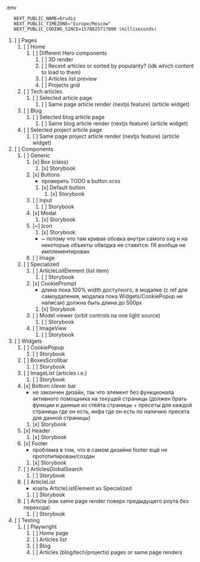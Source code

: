 .env

```
   NEXT_PUBLIC_NAME=brudiz
   NEXT_PUBLIC_TIMEZONE="Europe/Moscow"
   NEXT_PUBLIC_CODING_SINCE=1578825717000 (milliseconds)
```

1. [ ] Pages
   1. [ ] Home
      1. [ ] Different Hero components
         1. [ ] 3D render
         2. [ ] Recent articles or sorted by popularity? (idk which content to load to them)
         3. [ ] Articles list preview
         4. [ ] Projects grid
   2. [ ] Tech articles
      1. [ ] Selected article page
         1. [ ] Same page article render (nextjs feature) (article widget)
   3. [ ] Blog
      1. [ ] Selected blog article page
         1. [ ] Same blog article render (nextjs feature) (article widget)
   4. [ ] Selected project article page
      1. [ ] Same page project article render (nextjs feature) (article widget)
2. [ ] Components
   1. [ ] Generic
      1. [x] Box (class)
         1. [x] Storybook
      2. [x] Buttons
         - проверить TODO в button.scss
         1. [x] Default button
            1. [x] Storybook
      3. [ ] Input
         1. [ ] Storybook
         <!-- 4. [ ] Popup
         - под вопросом
         2. [ ] Storybook -->
      4. [x] Modal
         1. [x] Storybook
      5. [~] Icon
         1. [x] Storybook
         - ~ потому что там кривая обовка внутри самого svg и на некоторые объекты обводка не ставится. fill вообще не имплементирован
      6. [ ] Image
   2. [ ] Specialized
      1. [ ] ArticleListElement (list item)
         1. [ ] Storybook
      2. [x] CookiePrompt
         - длина пока 100% width доступного, в модалке (с ref для самоудаления, модалка пока Widgets/CookiePopup не написан) должна быть длина до 500px
         1. [x] Storybook
      3. [ ] Model viewer (orbit controls na one light source)
         1. [ ] Storybook
      4. [ ] ImageView
         1. [ ] Storybook
3. [ ] Widgets
   1. [ ] CookiePopup
      1. [ ] Storybook
   2. [ ] BoxesScrollbar
      1. [ ] Storybook
   3. [ ] ImageList (articles i.e.)
      1. [ ] Storybook
   4. [x] Bottom clever bar
      - не закончен дизайн, так что элемент без функционала активного помощника на текущей страницы (должен брать функции и данные из стейта страницы + пресеты для каждой страницы где он есть, инфа где он есть по наличию пресета для данной страницы)
      1. [x] Storybook
   5. [x] Header
      1. [x] Storybook
   6. [x] Footer
      - проблема в том, что в самом дизайне footer ещё не прототипирован/создан
      1. [x] Storybook
   7. [ ] ArticlesGlobalSearch
      1. [ ] Storybook
   8. [ ] ArticleList
      - юзать ArticleListElement из Specialized
      1. [ ] Storybook
   9. [ ] Article (как same page render поверх предыдущего роута без перехода)
      1. [ ] Storybook
4. [ ] Testing
   1. [ ] Playwright
      1. [ ] Home page
      2. [ ] Articles list
      3. [ ] Blog
      4. [ ] Articles (blog/tech/projects) pages or same page renders
